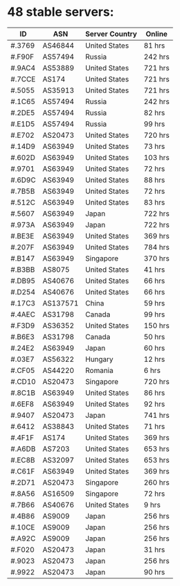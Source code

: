 # 48 stable servers:

| ID | ASN | Server Country | Online |
| ------ | ------ | ------ | ------ |
| #.3769 | AS46844 | United States | 81 hrs |
| #.F90F | AS57494 | Russia | 242 hrs |
| #.9AC4 | AS53889 | United States | 721 hrs |
| #.7CCE | AS174 | United States | 721 hrs |
| #.5055 | AS35913 | United States | 721 hrs |
| #.1C65 | AS57494 | Russia | 242 hrs |
| #.2DE5 | AS57494 | Russia | 82 hrs |
| #.E1D5 | AS57494 | Russia | 99 hrs |
| #.E702 | AS20473 | United States | 720 hrs |
| #.14D9 | AS63949 | United States | 73 hrs |
| #.602D | AS63949 | United States | 103 hrs |
| #.9701 | AS63949 | United States | 72 hrs |
| #.6D9C | AS63949 | United States | 88 hrs |
| #.7B5B | AS63949 | United States | 72 hrs |
| #.512C | AS63949 | United States | 83 hrs |
| #.5607 | AS63949 | Japan | 722 hrs |
| #.973A | AS63949 | Japan | 722 hrs |
| #.BE3E | AS63949 | United States | 369 hrs |
| #.207F | AS63949 | United States | 784 hrs |
| #.B147 | AS63949 | Singapore | 370 hrs |
| #.B3BB | AS8075 | United States | 41 hrs |
| #.DB95 | AS40676 | United States | 66 hrs |
| #.D254 | AS40676 | United States | 66 hrs |
| #.17C3 | AS137571 | China | 59 hrs |
| #.4AEC | AS31798 | Canada | 99 hrs |
| #.F3D9 | AS36352 | United States | 150 hrs |
| #.B6E3 | AS31798 | Canada | 50 hrs |
| #.24E2 | AS63949 | Japan | 60 hrs |
| #.03E7 | AS56322 | Hungary | 12 hrs |
| #.CF05 | AS44220 | Romania | 6 hrs |
| #.CD10 | AS20473 | Singapore | 720 hrs |
| #.8C1B | AS63949 | United States | 86 hrs |
| #.6EF8 | AS63949 | United States | 92 hrs |
| #.9407 | AS20473 | Japan | 741 hrs |
| #.6412 | AS38843 | United States | 71 hrs |
| #.4F1F | AS174 | United States | 369 hrs |
| #.A6DB | AS7203 | United States | 653 hrs |
| #.EC8B | AS32097 | United States | 653 hrs |
| #.C61F | AS63949 | United States | 369 hrs |
| #.2D71 | AS20473 | Singapore | 260 hrs |
| #.8A56 | AS16509 | Singapore | 72 hrs |
| #.7B66 | AS40676 | United States | 9 hrs |
| #.4B86 | AS9009 | Japan | 256 hrs |
| #.10CE | AS9009 | Japan | 256 hrs |
| #.A92C | AS9009 | Japan | 256 hrs |
| #.F020 | AS20473 | Japan | 31 hrs |
| #.9023 | AS20473 | Japan | 256 hrs |
| #.9922 | AS20473 | Japan | 90 hrs |

